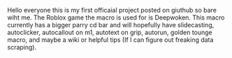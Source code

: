 Hello everyone this is my first officaial project posted on giuthub so bare wiht me. The Roblox game the macro is used for is Deepwoken.
This macro currently has a bigger parry cd bar and will hopefully have slidecasting, autoclicker, autocallout on m1, autotext on grip, autorun,
golden tounge macro, and maybe a wiki or helpful tips (If I can figure out freaking data scraping).

